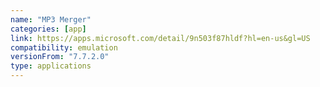 ```yaml
---
name: "MP3 Merger"
categories: [app]
link: https://apps.microsoft.com/detail/9n503f87hldf?hl=en-us&gl=US
compatibility: emulation
versionFrom: "7.7.2.0"
type: applications
---
```


